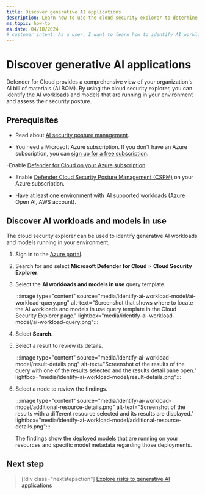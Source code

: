 ```yaml
---
title: Discover generative AI applications
description: Learn how to use the cloud security explorer to determine which AI workloads and models are running in your environment.
ms.topic: how-to
ms.date: 04/18/2024
# customer intent: As a user, I want to learn how to identify AI workloads and models in my environment so that I can assess their security posture.
---
```


# Discover generative AI applications

Defender for Cloud provides a comprehensive view of your organization's AI bill of materials (AI BOM). By using the cloud security explorer, you can identify the AI workloads and models that are running in your environment and assess their security posture.

## Prerequisites

- Read about [AI security posture management](ai-security-posture.md).

- You need a Microsoft Azure subscription. If you don't have an Azure subscription, you can [sign up for a free subscription](https://azure.microsoft.com/pricing/free-trial/).

-Enable [Defender for Cloud on your Azure subscription](connect-azure-subscription.md).

- Enable [Defender Cloud Security Posture Management (CSPM)](tutorial-enable-cspm-plan.md) on your Azure subscription.

- Have at least one environment with  AI supported workloads (Azure Open AI, AWS account).

## Discover AI workloads and models in use

The cloud security explorer can be used to identify generative AI workloads and models running in your environment, 

1. Sign in to the [Azure portal](https://portal.azure.com/).

1. Search for and select **Microsoft Defender for Cloud** > **Cloud Security Explorer**.

1. Select the **AI workloads and models in use** query template.

    :::image type="content" source="media/identify-ai-workload-model/ai-workload-query.png" alt-text="Screenshot that shows where to locate the AI workloads and models in use query template in the Cloud Security Explorer page." lightbox="media/identify-ai-workload-model/ai-workload-query.png":::

1. Select **Search**.

1. Select a result to review its details.

    :::image type="content" source="media/identify-ai-workload-model/result-details.png" alt-text="Screenshot of the results of the query with one of the results selected and the results detail pane open." lightbox="media/identify-ai-workload-model/result-details.png":::

1. Select a node to review the findings.

    :::image type="content" source="media/identify-ai-workload-model/additional-resource-details.png" alt-text="Screenshot of the results with a different resource selected and its results are displayed." lightbox="media/identify-ai-workload-model/additional-resource-details.png":::

    The findings show the deployed models that are running on your resources and specific model metadata regarding those deployments.

## Next step

> [!div class="nextstepaction"]
> [Explore risks to generative AI applications](explore-ai-risk.md)
